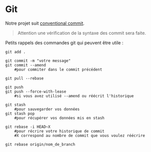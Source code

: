 # Git

Notre projet suit [conventional commit](https://www.conventionalcommits.org/en/v1.0.0/).   
>Attention une vérification de la syntaxe des commit sera faite.

Petits rappels des commandes git qui peuvent être utile :
```
git add .

git commit -m "votre message"
git commit --amend
    #pour commiter dans le commit précédent

git pull --rebase 

git push
git push --force-with-lease
    #si vous avez utilisé --amend ou réécrit l'historique

git stash
    #pour sauvegarder vos données
git stash pop
    #pour récupérer vos données mis en stash

git rebase -i HEAD~X
    #pour récrire votre historique de commit
    #X correspond au nombre de commit que vous voulez réécrire

git rebase origin/nom_de_branch
```
